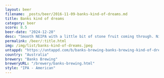 ```yaml
---
layout: beer
filename: _posts/beer/2016-11-09-banks-kind-of-dreams.md
title: Banks kind of dreams
category: beer
score: 8.5
beer-date: "2024-12-28"
desc: "Smooth NEIPA with a little bit of stone fruit coming through. Nice pale yellow color. Went down a little with too easy and and I want another"
permalink: /beer/:title.html
img: /img/list/banks-kind-of-dreams.jpeg
untappd: "https://untappd.com/b/banks-brewing-banks-brewing-kind-of-dreams/6060885"
country: "Australia"
brewery: "Banks Brewing"
breweryURL: "/brewery/banks-brewing.html"
style: "IPA - American"
---
```


